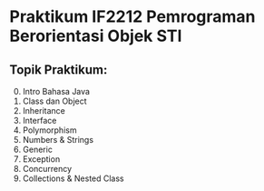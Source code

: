 # Praktikum IF2212 Pemrograman Berorientasi Objek STI

## Topik Praktikum: 
0. Intro Bahasa Java
1. Class dan Object
2. Inheritance
3. Interface
4. Polymorphism
5. Numbers & Strings
6. Generic
7. Exception
8. Concurrency
9. Collections & Nested Class
